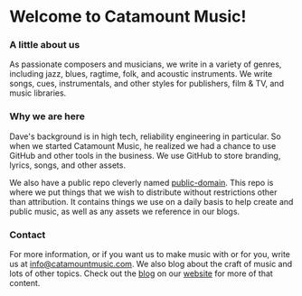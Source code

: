# Welcome to Catamount Music!

### A little about us 

As passionate composers and musicians, we write in a variety of genres, including jazz, blues, ragtime, folk, and acoustic instruments. 
We write songs, cues, instrumentals, and other styles for publishers, film & TV, and music libraries.

### Why we are here

Dave's background is in high tech, reliability engineering in particular. So when we started Catamount Music, he realized we had a chance
to use GitHub and other tools in the business. We use GitHub to store branding, lyrics, songs, and other assets.

We also have a public repo cleverly named [public-domain](https://github.com/catamount-music/public-domain). 
This repo is where we put things that we wish to distribute without restrictions other than attribution. It contains things we use on a daily basis to help
create and public music, as well as any assets we reference in our blogs.

### Contact

For more information, or if you want us to make music with or for you, write us at [info@catamountmusic.com](mailto://info@catamountmusic.com).
We also blog about the craft of music and lots of other topics. Check out the 
[blog](https://catamountmusic.com.blog) on our [website](https://catamountmusic.com) for more of that content.

